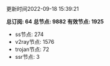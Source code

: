 更新时间2022-09-18 15:39:21

**总订阅: 64**
**总节点: 9882**
**有效节点: 1925**
- ss节点: 274
- v2ray节点: 1576
- trojan节点: 72
- ssr节点: 3
